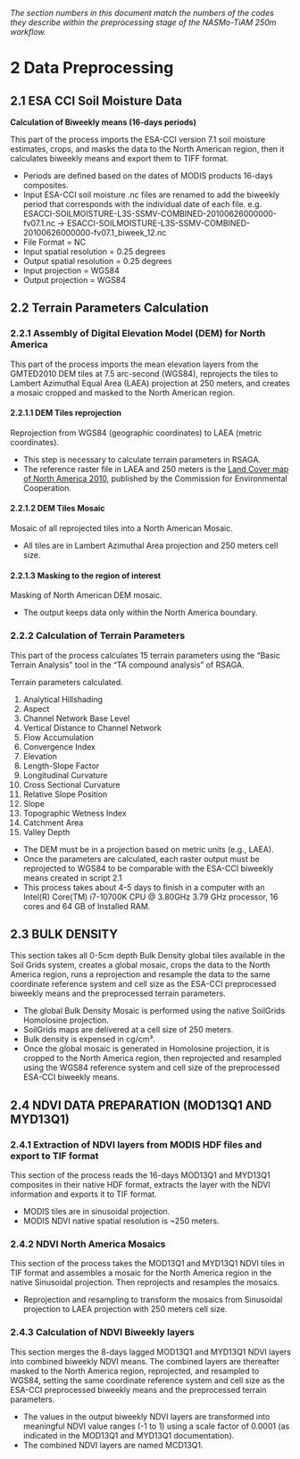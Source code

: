 *The section numbers in this document match the numbers of the codes they describe within the preprocessing stage of the NASMo-TiAM 250m workflow.*

# 2 Data Preprocessing
## 2.1 ESA CCI Soil Moisture Data
**Calculation of Biweekly means (16-days periods)**

This part of the process imports the ESA-CCI version 7.1 soil moisture estimates, crops, and masks the data to the North American region, then it calculates biweekly means and export them to TIFF format.
* Periods are defined based on the dates of MODIS products 16-days composites.
* Input ESA-CCI soil moisture .nc files are renamed to add the biweekly period that corresponds with the individual date of each file.
e.g. ESACCI-SOILMOISTURE-L3S-SSMV-COMBINED-20100626000000-fv07.1.nc  ->  ESACCI-SOILMOISTURE-L3S-SSMV-COMBINED-20100626000000-fv07.1_biweek_12.nc
* File Format = NC
* Input spatial resolution = 0.25 degrees
* Output spatial resolution = 0.25 degrees
* Input projection = WGS84
* Output projection = WGS84

## 2.2 Terrain Parameters Calculation
### 2.2.1 Assembly of Digital Elevation Model (DEM) for North America
This part of the process imports the mean elevation layers from the GMTED2010 DEM tiles at 7.5 arc-second (WGS84), reprojects the tiles to Lambert Azimuthal Equal Area (LAEA) projection at 250 meters, and creates a mosaic cropped and masked to the North American region.
#### 2.2.1.1 DEM Tiles reprojection
Reprojection from WGS84 (geographic coordinates) to LAEA (metric coordinates).
* This step is necessary to calculate terrain parameters in RSAGA.
* The reference raster file in LAEA and 250 meters is the [Land Cover map of North America 2010](http://www.cec.org/north-american-environmental-atlas/land-cover-2010-modis-250m/), published by the Commission for Environmental Cooperation.
#### 2.2.1.2	DEM Tiles Mosaic
Mosaic of all reprojected tiles into a North American Mosaic.
* All tiles are in Lambert Azimuthal Area projection and 250 meters cell size.
#### 2.2.1.3	Masking to the region of interest
Masking of North American DEM mosaic.
* The output keeps data only within the North America boundary.
### 2.2.2	Calculation of Terrain Parameters
This part of the process calculates 15 terrain parameters using the “Basic Terrain Analysis” tool in the “TA compound analysis” of RSAGA.

Terrain parameters calculated.
1.	Analytical Hillshading
2.	Aspect
3.	Channel Network Base Level
4.	Vertical Distance to Channel Network
5.	Flow Accumulation
6.	Convergence Index
7.	Elevation
8.	Length-Slope Factor
9.	Longitudinal Curvature
10.	Cross Sectional Curvature
11.	Relative Slope Position
12.	Slope
13.	Topographic Wetness Index
14.	Catchment Area
15.	Valley Depth
-	The DEM must be in a projection based on metric units (e.g., LAEA).
-	Once the parameters are calculated, each raster output must be reprojected to WGS84 to be comparable with the ESA-CCI biweekly means created in script 2.1
-	This process takes about 4-5 days to finish in a computer with an Intel(R) Core(TM) i7-10700K CPU @ 3.80GHz 3.79 GHz processor, 16 cores and 64 GB of Installed RAM.
## 2.3	BULK DENSITY
This section takes all 0-5cm depth Bulk Density global tiles available in the Soil Grids system, creates a global mosaic, crops the data to the North America region, runs a reprojection and resample the data to the same coordinate reference system and cell size as the ESA-CCI preprocessed biweekly means and the preprocessed terrain parameters.
* The global Bulk Density Mosaic is performed using the native SoilGrids Homolosine projection.
* SoilGrids maps are delivered at a cell size of 250 meters.
* Bulk density is expensed in cg/cm³.
* Once the global mosaic is generated in Homolosine projection, it is cropped to the North America region, then reprojected and resampled using the WGS84 reference system and cell size of the preprocessed ESA-CCI biweekly means.
## 2.4	NDVI DATA PREPARATION (MOD13Q1 AND MYD13Q1)
### 2.4.1	Extraction of NDVI layers from MODIS HDF files and export to TIF format
This section of the process reads the 16-days MOD13Q1 and MYD13Q1 composites in their native HDF format, extracts the layer with the NDVI information and exports it to TIF format.
* MODIS tiles are in sinusoidal projection.
* MODIS NDVI native spatial resolution is ~250 meters.
### 2.4.2	NDVI North America Mosaics
This section of the process takes the MOD13Q1 and MYD13Q1 NDVI tiles in TIF format and assembles a mosaic for the North America region in the native Sinusoidal projection. Then reprojects and resamples the mosaics.
* Reprojection and resampling to transform the mosaics from Sinusoidal projection to LAEA projection with 250 meters cell size.
### 2.4.3	Calculation of NDVI Biweekly layers
This section merges the 8-days lagged MOD13Q1 and MYD13Q1 NDVI layers into combined biweekly NDVI means. The combined layers are thereafter masked to the North America region, reprojected, and resampled to WGS84, setting the same coordinate reference system and cell size as the ESA-CCI preprocessed biweekly means and the preprocessed terrain parameters.
* The values in the output biweekly NDVI layers are transformed into meaningful NDVI value ranges (-1 to 1) using a scale factor of 0.0001 (as indicated in the MOD13Q1 and MYD13Q1 documentation).
* The combined NDVI layers are named MCD13Q1.


